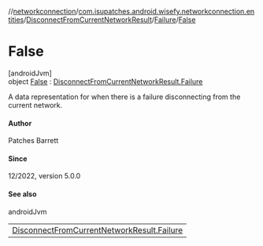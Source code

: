 //[networkconnection](../../../../../index.md)/[com.isupatches.android.wisefy.networkconnection.entities](../../../index.md)/[DisconnectFromCurrentNetworkResult](../../index.md)/[Failure](../index.md)/[False](index.md)

# False

[androidJvm]\
object [False](index.md) : [DisconnectFromCurrentNetworkResult.Failure](../index.md)

A data representation for when there is a failure disconnecting from the current network.

#### Author

Patches Barrett

#### Since

12/2022, version 5.0.0

#### See also

androidJvm

| |
|---|
| [DisconnectFromCurrentNetworkResult.Failure](../index.md) |
